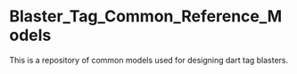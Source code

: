 # Blaster_Tag_Common_Reference_Models
This is a repository of common models used for designing dart tag blasters. 
